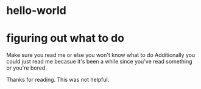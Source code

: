 # hello-world
figuring out what to do
=====================
Make sure you read me or else you won't know what to do
Additionally you could just read me becasue it's been a while since you've read something
or you're bored.

Thanks for reading.
This was not helpful.
